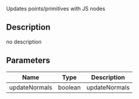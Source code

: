 Updates points/primitives with JS nodes



## Description
no description
## Parameters

<table>
<thead>
	<tr>
		<th>Name</th>
		<th>Type</th>
		<th>Description</th>
	</tr>
</thead>
<tr>
	<td>updateNormals</td>
	<td><div class='bg-emerald-800 px-2 py-px text-white rounded-sm'>boolean</div></td>
	<td>updateNormals</td>
</tr>
</table>